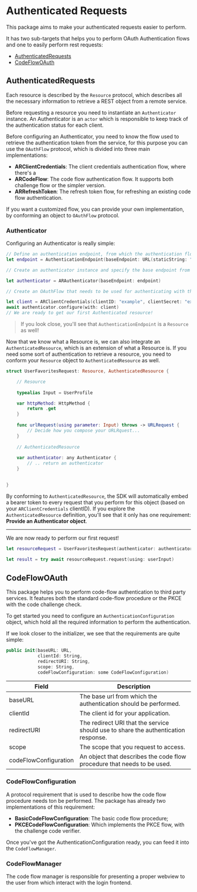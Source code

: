 # Authenticated Requests

This package aims to make your authenticated requests easier to perform.

It has two sub-targets that helps you to perform OAuth Authentication flows and one to easily perform rest requests: 
*   [AuthenticatedRequests](#AuthenticatedRequests)
*   [CodeFlowOAuth](#CodeFlowOAuth)

## AuthenticatedRequests

Each resource is described by the `Resource` protocol, which describes all the necessary information to retrieve a REST object from a remote service.

Before requesting a resource you need to instantiate an `Authenticator` instance.
An Authenticator is an `actor` which is responsible to keep track of the authentication status for each client.

Before configuring an Authenticator, you need to know the flow used to retrieve the authentication token from the service, for this purpose you can use the `OAuthFlow` protocol, which is divided into three main implementations:

- **ARClientCredentials**: The client credentials authentication flow, where there's a
- **ARCodeFlow**: The code flow authentication flow. It supports both challenge flow or the simpler version.
- **ARRefreshToken**: The refresh token flow, for refreshing an existing code flow authentication.


If you want a customized flow, you can provide your own implementation, by conforming an object to `OAuthFlow` protocol.

### Authenticator


Configuring an Authenticator is really simple:

```swift
// Define an authentication endpoint, from which the authentication flow should be performed.
let endpoint = AuthenticationEndpoint(baseEndpoint: URL(staticString: "https://api.example.com"), path: "auth/v2/token")

// Create an authenticator instance and specify the base endpoint from which the authentication  should be performed.

let authenticator = ARAuthenticator(baseEndpoint: endpoint)

// Create an OAuthFlow that needs to be used for authenticating with the base endpoint.

let client = ARClientCredentials(clientID: "example", clientSecret: "example", scope: Set([]))
await authenticator.configure(with: client)
// We are ready to get our first Authenticated resource!
```

>If you look close, you'll see that `AuthenticationEndpoint` is a `Resource` as well!

Now that we know what a Resource is, we can also integrate an `AuthenticatedResource`, which is an extension of what a Resource is.
If you need some sort of authentication to retrieve a resource, you need to conform your `Resource` object to `AuthenticatedResource` as well.

```swift
struct UserFavoritesRequest: Resource, AuthenticatedResource { 

    // Resource
    
    typealias Input = UserProfile

    var httpMethod: HttpMethod { 
        return .get
    }
    
    func urlRequest(using parameter: Input) throws -> URLRequest {
        // Decide how you compose your URLRquest...
    }
    
    // AuthenticatedResource
    
    var authenticator: any Authenticator { 
        // .. return an authenticator
    }
    

}
```

By conforming to `AuthenticatedResource`, the SDK will automatically embed a bearer token to every request that you perform for this object (based on your `ARClientCredentials` clientID).
If you explore the `AuthenticatedResource` definition, you'll see that it only has one requirement: **Provide an Authenticator object**.

***

We are now ready to perform our first request!


```swift
let resourceRequest = UserFavoritesRequest(authenticator: authenticator)
        
let result = try await resourceRequest.request(using: userInput)
```

## CodeFlowOAuth

This package helps you to perform code-flow authentication to third party services.
It features both the standard code-flow procedure or the PKCE with the code challenge check.

To get started you need to configure an `AuthenticationConfiguration` object, which hold all the required information to perform the authentication.

If we look closer to the initializer, we see that the requirements are quite simple:

```swift
public init(baseURL: URL,
            clientId: String,
            redirectURI: String,
            scope: String,
            codeFlowConfiguration: some CodeFlowConfiguration)
```

| **Field**             | **Description**                                                                    |
|-----------------------|------------------------------------------------------------------------------------|
| baseURL               | The base url from which the authentication should be performed.                    |
| clientId              | The client id for your application.                                                |
| redirectURI           | The redirect URI that the service should use to share the authentication response. |
| scope                 | The scope that you request to access.                                              |
| codeFlowConfiguration | An object that describes the code flow procedure that needs to be used.            |

### CodeFlowConfiguration

A protocol requirement that is used to describe how the code flow procedure needs ton be performed.
The package has already two implementations of this requirement:
- **BasicCodeFlowConfiguration**:  The basic code flow procedure;
- **PKCECodeFlowConfiguration**: Which implements the PKCE flow, with the challenge code verifier.

Once you've got the AuthenticationConfiguration ready, you can feed it into the `CodeFlowManager`.

### CodeFlowManager

The code flow manager is responsible for presenting a proper webview to the user from which interact with the login frontend.
